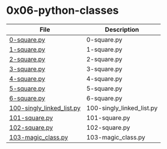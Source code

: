 # 0x06-python-classes

| File      | Description |
| ----------- | ----------- |
| [0-square.py](./0-square.py) | 0-square.py |
| [1-square.py](./1-square.py) | 1-square.py |
| [2-square.py](./2-square.py) | 2-square.py |
| [3-square.py](./3-square.py) | 3-square.py |
| [4-square.py](./4-square.py) | 4-square.py |
| [5-square.py](./5-square.py) | 5-square.py |
| [6-square.py](./6-square.py) | 6-square.py |
| [100-singly_linked_list.py](./100-singly_linked_list.py) | 100-singly_linked_list.py |
| [101-square.py](./101-square.py) | 101-square.py |
| [102-square.py](./102-square.py) | 102-square.py |
| [103-magic_class.py](./103-magic_class.py) | 103-magic_class.py |
